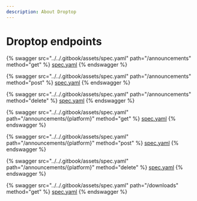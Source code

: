 ```yaml
---
description: About Droptop
---
```


# Droptop endpoints

{% swagger src="../../.gitbook/assets/spec.yaml" path="/announcements" method="get" %}
[spec.yaml](../../.gitbook/assets/spec.yaml)
{% endswagger %}

{% swagger src="../../.gitbook/assets/spec.yaml" path="/announcements" method="post" %}
[spec.yaml](../../.gitbook/assets/spec.yaml)
{% endswagger %}

{% swagger src="../../.gitbook/assets/spec.yaml" path="/announcements" method="delete" %}
[spec.yaml](../../.gitbook/assets/spec.yaml)
{% endswagger %}

{% swagger src="../../.gitbook/assets/spec.yaml" path="/announcements/{platform}" method="get" %}
[spec.yaml](../../.gitbook/assets/spec.yaml)
{% endswagger %}

{% swagger src="../../.gitbook/assets/spec.yaml" path="/announcements/{platform}" method="post" %}
[spec.yaml](../../.gitbook/assets/spec.yaml)
{% endswagger %}

{% swagger src="../../.gitbook/assets/spec.yaml" path="/announcements/{platform}" method="delete" %}
[spec.yaml](../../.gitbook/assets/spec.yaml)
{% endswagger %}

{% swagger src="../../.gitbook/assets/spec.yaml" path="/downloads" method="get" %}
[spec.yaml](../../.gitbook/assets/spec.yaml)
{% endswagger %}
